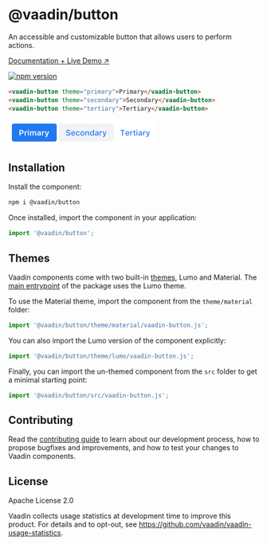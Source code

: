 # @vaadin/button

An accessible and customizable button that allows users to perform actions.

[Documentation + Live Demo ↗](https://vaadin.com/docs/latest/components/button)

[![npm version](https://badgen.net/npm/v/@vaadin/button)](https://www.npmjs.com/package/@vaadin/button)

```html
<vaadin-button theme="primary">Primary</vaadin-button>
<vaadin-button theme="secondary">Secondary</vaadin-button>
<vaadin-button theme="tertiary">Tertiary</vaadin-button>
```

[<img src="https://raw.githubusercontent.com/vaadin/web-components/main/packages/button/screenshot.png" width="296" alt="Screenshot of vaadin-button">](https://vaadin.com/docs/latest/components/button)

## Installation

Install the component:

```sh
npm i @vaadin/button
```

Once installed, import the component in your application:

```js
import '@vaadin/button';
```

## Themes

Vaadin components come with two built-in [themes](https://vaadin.com/docs/latest/styling), Lumo and Material.
The [main entrypoint](https://github.com/vaadin/web-components/blob/main/packages/button/vaadin-button.js) of the package uses the Lumo theme.

To use the Material theme, import the component from the `theme/material` folder:

```js
import '@vaadin/button/theme/material/vaadin-button.js';
```

You can also import the Lumo version of the component explicitly:

```js
import '@vaadin/button/theme/lumo/vaadin-button.js';
```

Finally, you can import the un-themed component from the `src` folder to get a minimal starting point:

```js
import '@vaadin/button/src/vaadin-button.js';
```

## Contributing

Read the [contributing guide](https://vaadin.com/docs/latest/contributing/overview) to learn about our development process, how to propose bugfixes and improvements, and how to test your changes to Vaadin components.

## License

Apache License 2.0

Vaadin collects usage statistics at development time to improve this product.
For details and to opt-out, see https://github.com/vaadin/vaadin-usage-statistics.

